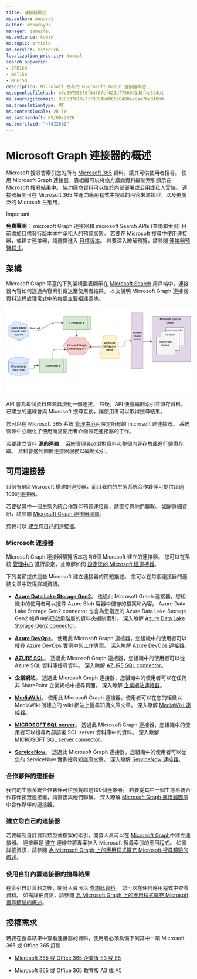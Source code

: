 ```yaml
---
title: 連接器概述
ms.author: monaray
author: monaray97
manager: jameslau
ms.audience: Admin
ms.topic: article
ms.service: mssearch
localization_priority: Normal
search.appverid:
- BFB160
- MET150
- MOE150
description: Microsoft 搜尋的 Microsoft Graph 連接器概述
ms.openlocfilehash: e7c697505f6f84f6fef021df756091d8f4e32db1
ms.sourcegitcommit: 988c37610e71f9784b486660400aecaa7bed40b0
ms.translationtype: MT
ms.contentlocale: zh-TW
ms.lasthandoff: 09/09/2020
ms.locfileid: "47422899"
---
```

# <a name="overview-of-microsoft-graph-connectors"></a>Microsoft Graph 連接器的概述

Microsoft 搜尋會索引您的所有 [Microsoft 365](https://www.microsoft.com/microsoft-365) 資料，讓其可供使用者搜尋。 使用 Microsoft Graph 連接器，貴組織可以將協力廠商資料編制索引顯示在 Microsoft 搜尋結果中。 協力廠商資料可以位於內部部署或公用或私人雲端。 連接器展開可在 Microsoft 365 生產力應用程式中搜尋的內容來源類型，以及更廣泛的 Microsoft 生態用。

> [!IMPORTANT]
> **免責聲明**： microsoft Graph 連接器和 microsoft Search APIs (查詢和索引) 目前處於目標發行版本本中承租人的預覽狀態。 若要在 Microsoft 搜尋中使用連接器，或建立連接器，請選擇進入 [目標版本](https://docs.microsoft.com/office365/admin/manage/release-options-in-office-365?view=o365-worldwide)。 若要深入瞭解預覽，請參閱 [連接器預覽程式](connectors-preview.md)。

## <a name="architecture"></a>架構

Microsoft Graph 平臺的下列架構圖表顯示在 [Microsoft Search](https://docs.microsoft.com/microsoftsearch/overview-microsoft-search) 用戶端中，連接器內容如何透過內容索引傳送至使用者結果。 本文說明 Microsoft Graph 連接器資料流程處理常式中的每個主要組建區塊。

![圖表：內部部署和雲端式資料是由連接器所提取，並由 Microsoft Search API 編制索引，然後 Microsoft Search 服務會將結果傳遞給使用者。](media/highlevel-connectors_FINAL.png)

API 會為每個資料來源具現化一個連接。 然後，API 便會編制索引並儲存資料。 已建立的連線會與 Microsoft 搜尋互動，讓使用者可以取得搜尋結果。

您可以在 Microsoft 365 系統 [管理中心](https://admin.microsoft.com)內設定所有的 microsoft 建連接器。 系統管理中心簡化了使用簡易使用者介面設定連接器的工作。

若要建立資料 **源的連線** ，系統管理員必須對資料和整個內容存放庫進行驗證存取。 資料會送到圖形連接器服務以編制索引。

## <a name="available-connectors"></a>可用連接器

目前有6個 Microsoft 構建的連接器，而且我們的生態系統合作夥伴可提供超過100的連接器。

若要從其中一個生態系統合作夥伴預覽連接器，請直接與他們聯繫。 如需詳細資訊，請參閱 [Microsoft Graph 連接器圖庫](connectors-gallery.md)。

您也可以 [建立您自己的連接器](https://docs.microsoft.com/graph/search-concept-overview)。

### <a name="connectors-by-microsoft"></a> Microsoft 連接器

Microsoft Graph 連接器預覽版本包含6個 Microsoft 建立的連接器。 您可以在系統 [管理中心](https://admin.microsoft.com) 進行設定，並瞭解如何 [設定您的 Microsoft 建連接器](configure-connector.md)。

下列各節提供這些 Microsoft 建立連接器的簡短描述。 您可以在每個連接器的連結文章中取得詳細資訊。

- **[Azure Data Lake Storage Gen2](https://docs.microsoft.com/azure/storage/blobs/data-lake-storage-introduction)**。 透過此 Microsoft Graph 連接器，您組織中的使用者可以搜尋 Azure Blob 容器中儲存的檔案和內容。 Azure Data Lake Storage Gen2 connector 也會為您指定的 Azure Data Lake Storage Gen2 帳戶中的已啟用階層的資料夾編制索引。
深入瞭解 [Azure Data Lake Storage Gen2 connector](azure-data-lake-connector.md)。

- **[Azure DevOps](https://azure.microsoft.com/services/devops)**。 使用此 Microsoft Graph 連接器，您組織中的使用者可以搜尋 Azure DevOps 實例中的工作專案。
深入瞭解 [Azure DevOps 連接器](azure-devops-connector.md)。

- **[AZURE SQL](https://azure.microsoft.com/services/sql-database)**。 透過此 Microsoft Graph 連接器，您組織中的使用者可以從 Azure SQL 資料庫搜尋資料。
深入瞭解 [AZURE SQL connector](MSSQL-connector.md)。

- **企業網站**。 透過此 Microsoft Graph 連接器，您組織中的使用者可以在任何非 SharePoint 企業網站中搜尋頁面。
深入瞭解 [企業網站連接器](enterprise-web-connector.md)。

- **[MediaWiki](https://www.mediawiki.org/wiki/MediaWiki)**。 使用此 Microsoft Graph 連接器，使用者可以在您的組織以 MediaWiki 所建立的 wiki 網站上搜尋知識文庫文章。
深入瞭解 [MediaWiki 連接器](mediawiki-connector.md)。

- **[MICROSOFT SQL server](https://www.microsoft.com/sql-server/sql-server-2017)**。 透過此 Microsoft Graph 連接器，您組織中的使用者可以搜尋內部部署 SQL server 資料庫中的資料。
深入瞭解 [MICROSOFT SQL server connector](MSSQL-connector.md)。

- **[ServiceNow](https://www.servicenow.com)**。 透過此 Microsoft Graph 連接器，您組織中的使用者可以從您的 ServiceNow 實例搜尋知識庫文章。
深入瞭解 [ServiceNow 連接器](servicenow-connector.md)。

### <a name="connectors-from-our-partners"></a>合作夥伴的連接器

我們的生態系統合作夥伴可供預覽超過100個連接器。 若要從其中一個生態系統合作夥伴預覽連接器，請直接與他們聯繫。
深入瞭解 [Microsoft Graph 連接器圖庫](connectors-gallery.md)中合作夥伴的連接器。

### <a name="build-your-own-connector"></a>建立您自己的連接器

若要編制自訂資料類型或檔案的索引，開發人員可以在 [Microsoft Graph](https://developer.microsoft.com/graph/)中建立連接器。 連接器是 [建立](https://docs.microsoft.com/graph/search-index-manage-connections) 連線並將專案推入 Microsoft 搜尋索引的應用程式。 如需詳細資訊，請參閱 [為 Microsoft Graph 上的應用程式擴充 Microsoft 搜尋體驗的概述](https://docs.microsoft.com/graph/search-concept-overview)。

### <a name="search-results-with-your-custom-built-connector"></a>使用自訂內置連接器的搜尋結果

在索引自訂資料之後，開發人員可以 [查詢此資料](https://docs.microsoft.com/graph/search-concept-custom-types)。 您可以在任何應用程式中查看資料。 如需詳細資訊，請參閱 [為 Microsoft Graph 上的應用程式擴充 Microsoft 搜尋體驗的概述](https://docs.microsoft.com/graph/search-concept-overview)。

## <a name="license-requirements"></a>授權需求

若要在搜尋結果中查看連接器的資料，使用者必須具備下列其中一項 Microsoft 365 或 Office 365 訂閱：

- [Microsoft 365 或 Office 365 企業版 E3 或 E5](https://www.microsoft.com/microsoft-365/compare-all-microsoft-365-plans)

- [Microsoft 365 或 Office 365 教育版 A3 或 A5](https://www.microsoft.com/microsoft-365/academic/compare-office-365-education-plans?activetab=tab:primaryr1)
